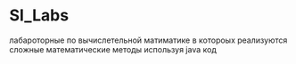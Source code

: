 # SI_Labs
лабароторные по вычислетельной матиматике в котороых реализуются сложные математические методы используя java код
